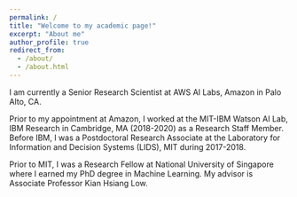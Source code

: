 ```yaml
---
permalink: /
title: "Welcome to my academic page!"
excerpt: "About me"
author_profile: true
redirect_from: 
  - /about/
  - /about.html
---
```


I am currently a Senior Research Scientist at AWS AI Labs, Amazon in Palo Alto, CA. 

Prior to my appointment at Amazon, I worked at the MIT-IBM Watson AI Lab, IBM Research in Cambridge, MA (2018-2020) as a Research Staff Member. Before IBM, I was a Postdoctoral Research Associate at the Laboratory for Information and Decision Systems (LIDS), MIT during 2017-2018. 

Prior to MIT, I was a Research Fellow at National University of Singapore where I earned my PhD degree in Machine Learning. My advisor is Associate Professor Kian Hsiang Low. 